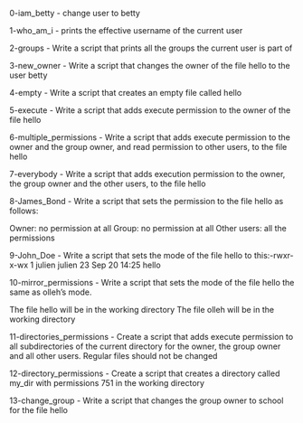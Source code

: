 0-iam_betty - change user to betty

1-who_am_i - prints the effective username of the current user

2-groups - Write a script that prints all the groups the current user is part of

3-new_owner - Write a script that changes the owner of the file hello to the user betty

4-empty - Write a script that creates an empty file called hello

5-execute - Write a script that adds execute permission to the owner of the file hello

6-multiple_permissions - Write a script that adds execute permission to the owner and the group owner, and read permission to other users, to the file hello

7-everybody - Write a script that adds execution permission to the owner, the group owner and the other users, to the file hello

8-James_Bond - Write a script that sets the permission to the file hello as follows:

Owner: no permission at all
Group: no permission at all
Other users: all the permissions

9-John_Doe - Write a script that sets the mode of the file hello to this:-rwxr-x-wx 1 julien julien 23 Sep 20 14:25 hello

10-mirror_permissions - Write a script that sets the mode of the file hello the same as olleh’s mode.

The file hello will be in the working directory
The file olleh will be in the working directory

11-directories_permissions - Create a script that adds execute permission to all subdirectories of the current directory for the owner, the group owner and all other users. Regular files should not be changed

12-directory_permissions - Create a script that creates a directory called my_dir with permissions 751 in the working directory

13-change_group - Write a script that changes the group owner to school for the file hello

